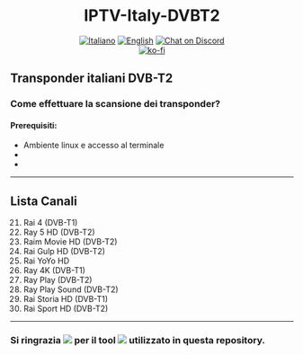 <h1 align="center">IPTV-Italy-DVBT2</h1>

<p align="center">
  <a href="https://github.com/LelieL91/IPTV-Italy-DVBT2/blob/main/README.md">
    <img src="https://img.shields.io/badge/lang-it-blue.svg"
      alt="Italiano"></a>
  <a href="https://github.com/LelieL91/IPTV-Italy-DVBT2/blob/main/README.en.md">
    <img src="https://img.shields.io/badge/lang-en-red.svg"
      alt="English"></a>
  <a href="https://discord.gg/6hwgFZaVuT">
    <img src="https://img.shields.io/discord/726791153483120680?logo=discord&logoColor=white"
      alt="Chat on Discord"></a>
  <br>
  <a href="https://ko-fi.com/leliel91">
    <img src="https://ko-fi.com/img/githubbutton_sm.svg"
      alt="ko-fi"></a>
</p>

<h2>Transponder italiani DVB-T2</h2>

### Come effettuare la scansione dei transponder?
#### Prerequisiti:
- Ambiente linux e accesso al terminale
-
-

---
<h2>Lista Canali</h2>

21. Rai 4 (DVB-T1)
23. Ray 5 HD (DVB-T2)
24. Raim Movie HD (DVB-T2)
42. Rai Gulp HD (DVB-T2)
43. Rai YoYo HD
101. Ray 4K (DVB-T1)
201. Ray Play (DVB-T2)
203. Ray Play Sound (DVB-T2)
554. Rai Storia HD (DVB-T1)
558. Rai Sport HD (DVB-T2)

---

### Si ringrazia [![](https://img.shields.io/badge/stefantalpalaru-%23121011.svg?style=for-the-badge?style=flat-square&logo=github&logoColor=white)](https://github.com/stefantalpalaru) per il tool [![](https://img.shields.io/badge/w_scan2-%23121011.svg?style=for-the-badge?style=flat-square&logo=github&logoColor=white)](https://github.com/stefantalpalaru/w_scan2) utilizzato in questa repository.
